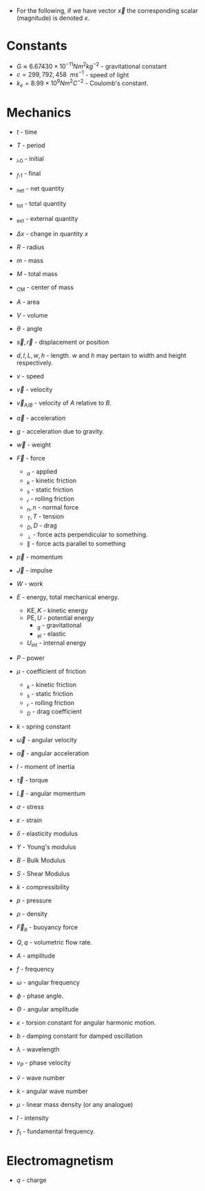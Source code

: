 * For the following, if we have vector $\vec{x}$ the corresponding scalar (magnitude) is denoted $x$.  
# Constants
* $G\approx 6.67430 \times 10^{-11} Nm^2kg^{-2}$ - gravitational constant
* $c = 299,792,458 \ \  {m}{s^{-1}}$ - speed of light
* $k_e = 8.99 \times 10^9 N m^2 C^{-2}$ - Coulomb's constant. 

# Mechanics
* $t$ - time
* $T$ - period

* $_i, _0$ - initial
* $_f, _1$ - final
* $_\text{net}$ - net quantity 
* $_\text{tot}$ - total quantity
* $_\text{ext}$ - external quantity 
* $\Delta x$ - change in quantity $x$

* $R$ - radius
* $m$ - mass
* $M$ - total mass
* $_\text{CM}$ - center of mass 
* $A$ - area
* $V$ - volume
* $\theta$ - angle

* $\vec{s},\vec{r}$ - displacement or position
* $d, l, L, w, h$ - length. $w$ and $h$ may pertain to width and height respectively.
* $v$ - speed
* $\vec{v}$ - velocity
* $\vec{v}_{A/B}$ - velocity of $A$ relative to $B$. 
* $\vec{a}$ - acceleration
* $g$ - acceleration due to gravity.
* $\vec{w}$ - weight
* $\vec{F}$ - force
	* $_a$ - applied
	* $_k$ - kinetic friction
	* $_s$ - static friction
	* $_r$ - rolling friction 
	* $_n, n$ - normal force
	* $_T, T$ - tension
	* $_D, D$ - drag
	* $_\perp$ - force acts perpendicular to something.
	* $\parallel$ - force acts parallel to something
* $\vec{p}$ - momentum
* $\vec{J}$ - impulse
* $W$ - work
* $E$ - energy, total mechanical energy.
	* $\text{KE}, K$ - kinetic energy
	* $\text{PE}, U$ - potential energy
		* $_g$ - gravitational
		* $_\text{el}$ - elastic
	* $U_\text{int}$ - internal energy
* $P$ - power

* $\mu$ - coefficient of friction 
	* $_k$ - kinetic friction
	* $_s$ - static friction
	* $_{r}$ - rolling friction 
	* $_D$ - drag coefficient 
* $k$ - spring constant

* $\vec\omega$ - angular velocity
* $\vec{\alpha}$ - angular acceleration
* $I$ - moment of inertia
* $\vec\tau$ - torque
* $\vec{L}$ - angular momentum

* $\sigma$ - stress
* $\varepsilon$ - strain
* $\delta$ - elasticity modulus
* $Y$ - Young's modulus
* $B$ - Bulk Modulus
* $S$ - Shear Modulus
* $k$ - compressibility

* $p$  - pressure
* $\rho$ - density
* $\vec{F}_b$ - buoyancy force
* $Q, q$ - volumetric flow rate.

* $A$ - amplitude
* $f$ - frequency
* $\omega$ - angular frequency
* $\phi$ - phase angle.
* $\Theta$ - angular amplitude
* $\kappa$ - torsion constant for angular harmonic motion.
* $b$ - damping constant for damped oscillation
* $\lambda$ - wavelength
* $v_P$ - phase velocity
* $\tilde v$ - wave number
* $k$ - angular wave number
* $\mu$ - linear mass density (or any analogue)
* $I$ - intensity
* $f_1$ - fundamental frequency.

# Electromagnetism
* $q$ - charge